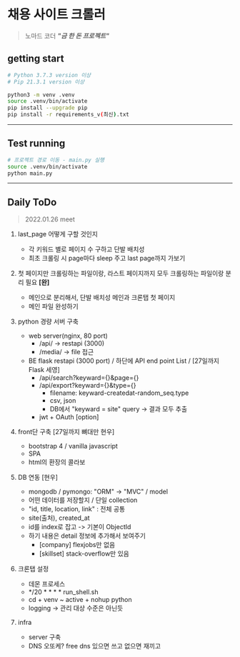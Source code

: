 
# 채용 사이트 크롤러

> 노마드 코더 ***"금 한 돈 프로젝트"***

## getting start

```bash
# Python 3.7.3 version 이상
# Pip 21.3.1 version 이상

python3 -m venv .venv
source .venv/bin/activate
pip install --upgrade pip
pip install -r requirements_v(최신).txt

```

---

## Test running

```bash
# 프로젝트 경로 이동 - main.py 실행 
source .venv/bin/activate
python main.py
```

---

## Daily ToDo
> 2022.01.26 meet

1. last_page 어떻게 구할 것인지
    - 각 키워드 별로 페이지 수 구하고 단발 배치성
    - 최초 크롤링 시 page마다 sleep 주고 last page까지 가보기


2. 첫 페이지만 크롤링하는 파일이랑, 라스트 페이지까지 모두 크롤링하는 파일이랑 분리 필요 **[완]**
    - 메인으로 분리해서, 단발 배치성 메인과 크론탭 첫 페이지
    - 메인 파일 완성하기


3. python 경량 서버 구축
    - web server(nginx, 80 port)
        - /api/ -> restapi (3000)
        - /media/ -> file 접근
    - BE flask restapi (3000 port) / 하단에 API end point List / [27일까지 Flask 세영]
        - /api/search?keyward={}&page={}
        - /api/export?keyward={}&type={}
            - filename: keyward-createdat-random_seq.type
            - csv, json
            - DB에서 "keyward = site" query -> 결과 모두 추출
        - jwt + OAuth [option]


4. front단 구축 [27일까지 뼈대만 현우]
    - bootstrap 4 / vanilla javascript
    - SPA
    - html의 환장의 콜라보 


5. DB 연동 [현우]
    - mongodb / pymongo: "ORM" -> "MVC" / model
    - 어떤 데이터를 저장할지 / 단일 collection 
    - "id, title, location, link" : 전체 공통
    - site(출처), created_at
    - id를 index로 잡고 -> 기본이 ObjectId
    - 하기 내용은 detail 정보에 추가해서 보여주기 
        - [company] flexjobs만 없음
        - [skillset] stack-overflow만 있음


6. 크론탭 설정
    - 데몬 프로세스
    - */20 * * * * run_shell.sh
    - cd + venv ~ active + nohup python 
    - logging -> 관리 대상 수준은 아닌듯


7. infra
    - server 구축
    - DNS 오또케? free dns 있으면 쓰고 없으면 재끼고